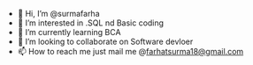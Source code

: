 - 👋 Hi, I’m @surmafarha
- 👀 I’m interested in .SQL nd Basic coding
- 🌱 I’m currently learning BCA
- 💞️ I’m looking to collaborate on Software devloer
- 📫 How to reach me just mail me @farhatsurma18@gmail.com

<!---
surmafarha/surmafarha is a ✨ special ✨ repository because its `README.md` (this file) appears on your GitHub profile.
You can click the Preview link to take a look at your changes.
--->
